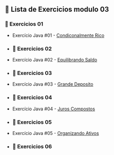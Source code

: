 ## 🤖 Lista de Exercicios modulo 03

### 🔗 Exercicios 01

- Exercício Java #01 - [Condiconalmente Rico](https://github.com/olgaleticialopes/java/tree/main/modulo_03/CondicionalmenteRico/CondicionalmenteRico)

- ### 🔗 Exercicios 02

- Exercício Java #02 - [Equilibrando Saldo](https://github.com/olgaleticialopes/java/tree/main/modulo_03/EquilibrandoSaldo/EquilibrandoSaldo)

- ### 🔗 Exercicios 03

- Exercício Java #03 - [Grande Deposito](https://github.com/olgaleticialopes/java/tree/main/modulo_03/GrandeDeposito/GradeDeposito)

- ### 🔗 Exercicios 04

- Exercício Java #04 - [Juros Compostos](https://github.com/olgaleticialopes/java/tree/main/modulo_03/JurosCompostos/JurosCompostos)

- ### 🔗 Exercicios 05

- Exercício Java #05 - [Organizando Ativos](https://github.com/olgaleticialopes/java/tree/main/modulo_03/OrganizandoAtivos/OrganizandoAtivos)

- ### 🔗 Exercicios 06
